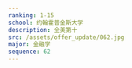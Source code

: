 ```yaml
---
ranking: 1-15
school: 约翰霍普金斯大学
description: 全美第十
src: /assets/offer_update/062.jpg
major: 金融学
sequence: 62
---
```

